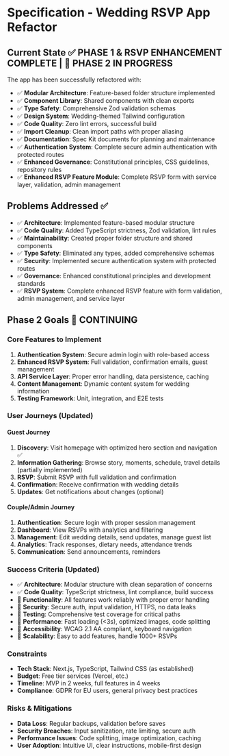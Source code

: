 # Specification - Wedding RSVP App Refactor

## Current State ✅ PHASE 1 & RSVP ENHANCEMENT COMPLETE | 🚧 PHASE 2 IN PROGRESS
The app has been successfully refactored with:
- ✅ **Modular Architecture**: Feature-based folder structure implemented
- ✅ **Component Library**: Shared components with clean exports
- ✅ **Type Safety**: Comprehensive Zod validation schemas
- ✅ **Design System**: Wedding-themed Tailwind configuration
- ✅ **Code Quality**: Zero lint errors, successful build
- ✅ **Import Cleanup**: Clean import paths with proper aliasing
- ✅ **Documentation**: Spec Kit documents for planning and maintenance
- ✅ **Authentication System**: Complete secure admin authentication with protected routes
- ✅ **Enhanced Governance**: Constitutional principles, CSS guidelines, repository rules
- ✅ **Enhanced RSVP Feature Module**: Complete RSVP form with service layer, validation, admin management

## Problems Addressed ✅
- ✅ **Architecture**: Implemented feature-based modular structure
- ✅ **Code Quality**: Added TypeScript strictness, Zod validation, lint rules
- ✅ **Maintainability**: Created proper folder structure and shared components
- ✅ **Type Safety**: Eliminated any types, added comprehensive schemas
- ✅ **Security**: Implemented secure authentication system with protected routes
- ✅ **Governance**: Enhanced constitutional principles and development standards
- ✅ **RSVP System**: Complete enhanced RSVP feature with form validation, admin management, and service layer

## Phase 2 Goals 🚧 CONTINUING

### Core Features to Implement
1. **Authentication System**: Secure admin login with role-based access
2. **Enhanced RSVP System**: Full validation, confirmation emails, guest management
3. **API Service Layer**: Proper error handling, data persistence, caching
4. **Content Management**: Dynamic content system for wedding information
5. **Testing Framework**: Unit, integration, and E2E tests

### User Journeys (Updated)

#### Guest Journey
1. **Discovery**: Visit homepage with optimized hero section and navigation ✅
2. **Information Gathering**: Browse story, moments, schedule, travel details (partially implemented)
3. **RSVP**: Submit RSVP with full validation and confirmation
4. **Confirmation**: Receive confirmation with wedding details
5. **Updates**: Get notifications about changes (optional)

#### Couple/Admin Journey
1. **Authentication**: Secure login with proper session management
2. **Dashboard**: View RSVPs with analytics and filtering
3. **Management**: Edit wedding details, send updates, manage guest list
4. **Analytics**: Track responses, dietary needs, attendance trends
5. **Communication**: Send announcements, reminders

### Success Criteria (Updated)
- ✅ **Architecture**: Modular structure with clean separation of concerns
- ✅ **Code Quality**: TypeScript strictness, lint compliance, build success
- 🚧 **Functionality**: All features work reliably with proper error handling
- 🚧 **Security**: Secure auth, input validation, HTTPS, no data leaks
- 🚧 **Testing**: Comprehensive test coverage for critical paths
- 🚧 **Performance**: Fast loading (<3s), optimized images, code splitting
- 🚧 **Accessibility**: WCAG 2.1 AA compliant, keyboard navigation
- 🚧 **Scalability**: Easy to add features, handle 1000+ RSVPs

### Constraints
- **Tech Stack**: Next.js, TypeScript, Tailwind CSS (as established)
- **Budget**: Free tier services (Vercel, etc.)
- **Timeline**: MVP in 2 weeks, full features in 4 weeks
- **Compliance**: GDPR for EU users, general privacy best practices

### Risks & Mitigations
- **Data Loss**: Regular backups, validation before saves
- **Security Breaches**: Input sanitization, rate limiting, secure auth
- **Performance Issues**: Code splitting, image optimization, caching
- **User Adoption**: Intuitive UI, clear instructions, mobile-first design